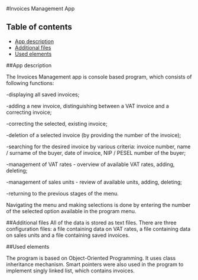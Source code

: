 #Invoices Management App
## Table of contents
* [App description](#app-description)
* [Additional files](#additional-files)
* [Used elements](#used-elements)

##App description
	
  The Invoices Management app is console based program, which consists of following functions:

-displaying all saved invoices;

-adding a new invoice, distinguishing between a VAT invoice and a correcting invoice;

-correcting the selected, existing invoice;

-deletion of a selected invoice (by providing the number of the invoice);

-searching for the desired invoice by various criteria:
        invoice number,
        name / surname of the buyer,
        date of invoice,
	NIP / PESEL number of the buyer;

-management of VAT rates - overview of available VAT rates, adding, deleting;

-management of sales units - review of available units, adding, deleting;

-returning to the previous stages of the menu.

  Navigating the menu and making selections is done by entering the number of the selected option available in the program menu.
  
  
  ##Additional files
  All of the data is stored as text files. There are three configuration files: a file containing data on VAT rates, a file containing data on sales units and a file containing saved invoices.


##Used elements

  The program is based on Object-Oriented Programming. It uses class inheritance mechanism. Smart pointers were also used in the program to implement singly linked list, which contains invoices.
